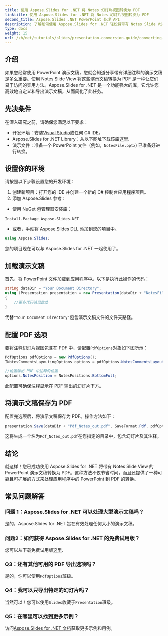 ```yaml
---
title: 使用 Aspose.Slides for .NET 将 Notes 幻灯片视图转换为 PDF
linktitle: 使用 Aspose.Slides for .NET 将 Notes 幻灯片视图转换为 PDF
second_title: Aspose.Slides .NET PowerPoint 处理 API
description: 了解如何使用 Aspose.Slides for .NET 轻松将带有 Notes Slide View 的 PowerPoint 演示文稿转换为 PDF 格式。本指南包含详细说明。
type: docs
weight: 15
url: /zh/net/tutorials/slides/presentation-conversion-guide/converting-notes-slide-view-to-pdf/
---
```

## 介绍

如果您经常使用 PowerPoint 演示文稿，您就会知道分享带有详细注释的演示文稿是多么重要。使用 Notes Slide View 将这些演示文稿转换为 PDF 是一种让它们易于访问的实用方法。Aspose.Slides for .NET 是一个功能强大的库，它允许您高效地自定义和导出演示文稿，从而简化了此任务。

## 先决条件

在深入研究之前，请确保您满足以下要求：

- 开发环境：安装[Visual Studio](https://visualstudio.microsoft.com/)或任何 C# IDE。
-  Aspose.Slides for .NET Library：从以下网址下载该库[这里](https://releases.aspose.com/slides/net/).
- 演示文件：准备一个 PowerPoint 文件（例如，`NotesFile.pptx`) 已准备好进行转换。

## 设置你的环境

请按照以下步骤设置您的开发环境：

1. 创建新项目：打开您的 IDE 并创建一个新的 C# 控制台应用程序项目。
2. 添加 Aspose.Slides 参考： 
- 使用 NuGet 包管理器安装库：
 ```
 Install-Package Aspose.Slides.NET
 ```
- 或者，手动将 Aspose.Slides DLL 添加到您的项目中。

```csharp
using Aspose.Slides;
```
您的项目现在可以与 Aspose.Slides for .NET 一起使用了。

## 加载演示文稿

首先，将 PowerPoint 文件加载到应用程序中。以下是执行此操作的代码：

```csharp
string dataDir = "Your Document Directory";
using (Presentation presentation = new Presentation(dataDir + "NotesFile.pptx"))
{
	//更多代码请见此处
}

```

代替`"Your Document Directory"`包含演示文稿文件的文件夹路径。

## 配置 PDF 选项

要将注释幻灯片视图包含在 PDF 中，请配置`PdfOptions`对象如下图所示：

```csharp
PdfOptions pdfOptions = new PdfOptions();
INotesCommentsLayoutingOptions options = pdfOptions.NotesCommentsLayouting;

//设置输出 PDF 中注释的位置
options.NotesPosition = NotesPositions.BottomFull;
```

此配置可确保注释显示在 PDF 输出的幻灯片下方。

## 将演示文稿保存为 PDF

配置完选项后，将演示文稿保存为 PDF。操作方法如下：

```csharp
presentation.Save(dataDir + "Pdf_Notes_out.pdf", SaveFormat.Pdf, pdfOptions);
```

这将生成一个名为`Pdf_Notes_out.pdf`在您指定的目录中，包含幻灯片及其注释。

## 结论

就这样！您已成功使用 Aspose.Slides for .NET 将带有 Notes Slide View 的 PowerPoint 演示文稿转换为 PDF。这种方法不仅节省时间，而且还提供了一种可靠且可扩展的方式来处理应用程序中的 PowerPoint 到 PDF 的转换。

## 常见问题解答

### 问题 1：Aspose.Slides for .NET 可以处理大型演示文稿吗？
是的，Aspose.Slides for .NET 旨在有效处理任何大小的演示文稿。

### 问题2：如何获得 Aspose.Slides for .NET 的免费试用版？
您可以从下载免费试用版[这里](https://releases.aspose.com/).

### Q3：还有其他可用的 PDF 导出选项吗？
是的，你可以使用`PdfOptions`班级。

### Q4：我可以只导出特定的幻灯片吗？
当然可以！您可以使用`Slides`收藏于`Presentation`班级。

### Q5：在哪里可以找到更多示例？
访问[Aspose.Slides for .NET 文档](https://reference.aspose.com/slides/net/)获取更多示例和用例。